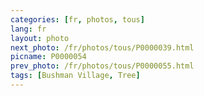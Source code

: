 ```yaml
---
categories: [fr, photos, tous]
lang: fr
layout: photo
next_photo: /fr/photos/tous/P0000039.html
picname: P0000054
prev_photo: /fr/photos/tous/P0000055.html
tags: [Bushman Village, Tree]
---
```

